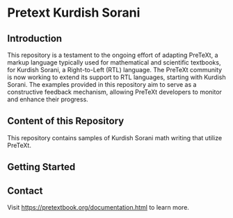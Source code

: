 # Pretext Kurdish Sorani

## Introduction

This repository is a testament to the ongoing effort of adapting PreTeXt, a markup language typically used for mathematical and scientific textbooks, for Kurdish Sorani, a Right-to-Left (RTL) language. The PreTeXt community is now working to extend its support to RTL languages, starting with Kurdish Sorani. The examples provided in this repository aim to serve as a constructive feedback mechanism, allowing PreTeXt developers to monitor and enhance their progress.


## Content of this Repository

This repository contains samples of Kurdish Sorani math writing that utilize PreTeXt. 
## Getting Started


## Contact

Visit <https://pretextbook.org/documentation.html> to learn more.
